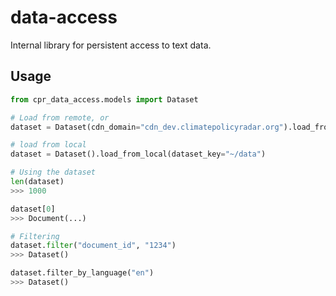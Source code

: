 # data-access

Internal library for persistent access to text data.

## Usage 

``` py
from cpr_data_access.models import Dataset

# Load from remote, or 
dataset = Dataset(cdn_domain="cdn_dev.climatepolicyradar.org").load_from_remote(dataset_key="cpr-data", limit=1000)

# load from local
dataset = Dataset().load_from_local(dataset_key="~/data")

# Using the dataset
len(dataset)
>>> 1000

dataset[0]
>>> Document(...)

# Filtering
dataset.filter("document_id", "1234")
>>> Dataset()

dataset.filter_by_language("en")
>>> Dataset()
```